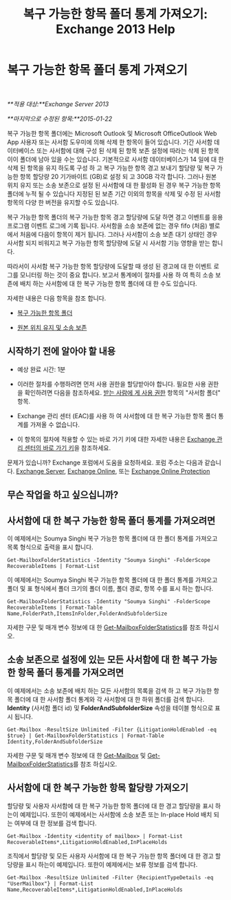 ﻿---
title: '복구 가능한 항목 폴더 통계 가져오기: Exchange 2013 Help'
TOCTitle: 복구 가능한 항목 폴더 통계 가져오기
ms:assetid: dee77958-ee87-4908-85e4-ad053bacd8b0
ms:mtpsurl: https://technet.microsoft.com/ko-kr/library/Ff714343(v=EXCHG.150)
ms:contentKeyID: 52058125
ms.date: 05/22/2018
mtps_version: v=EXCHG.150
ms.translationtype: MT
---

# 복구 가능한 항목 폴더 통계 가져오기

 

_**적용 대상:**Exchange Server 2013_

_**마지막으로 수정된 항목:**2015-01-22_

복구 가능한 항목 폴더에는 Microsoft Outlook 및 Microsoft OfficeOutlook Web App 사용자 또는 사서함 도우미에 의해 삭제 한 항목이 들어 있습니다. 기간 사서함 데이터베이스 또는 사서함에 대해 구성 된 삭제 된 항목 보존 설정에 따라는 삭제 된 항목이이 폴더에 남아 있을 수는 있습니다. 기본적으로 사서함 데이터베이스가 14 일에 대 한 삭제 된 항목을 유지 하도록 구성 하 고 복구 가능한 항목 경고 보내기 할당량 및 복구 가능한 항목 할당량 20 기가바이트 (GB)로 설정 되 고 30GB 각각 합니다. 그러나 원본 위치 유지 또는 소송 보존으로 설정 된 사서함에 대 한 활성화 된 경우 복구 가능한 항목 폴더에 누적 될 수 있습니다 지정된 된 보존 기간 이외의 항목을 삭제 및 수정 된 사서함 항목의 다양 한 버전을 유지할 수도 있습니다.

복구 가능한 항목 폴더의 복구 가능한 항목 경고 할당량에 도달 하면 경고 이벤트를 응용 프로그램 이벤트 로그에 기록 됩니다. 사서함을 소송 보존에 없는 경우 fifo (처음) 별로에서 처음에 다음이 항목이 제거 됩니다. 그러나 사서함이 소송 보존 대기 상태인 경우 사서함 되지 비워지고 복구 가능한 항목 할당량에 도달 시 사서함 기능 영향을 받는 합니다.

따라서이 사서함 복구 가능한 항목 할당량에 도달할 때 생성 된 경고에 대 한 이벤트 로그를 모니터링 하는 것이 중요 합니다. 보고서 통계에이 절차를 사용 하 여 특히 소송 보존에 배치 하는 사서함에 대 한 복구 가능한 항목 폴더에 대 한 수도 있습니다.

자세한 내용은 다음 항목을 참조 합니다.

  - [복구 가능한 항목 폴더](recoverable-items-folder-exchange-2013-help.md)

  - [원본 위치 유지 및 소송 보존](in-place-hold-and-litigation-hold-exchange-2013-help.md)

## 시작하기 전에 알아야 할 내용

  - 예상 완료 시간: 1분

  - 이러한 절차를 수행하려면 먼저 사용 권한을 할당받아야 합니다. 필요한 사용 권한을 확인하려면 다음을 참조하세요. [받는 사람에 게 사용 권한](recipients-permissions-exchange-2013-help.md) 항목의 "사서함 폴더" 항목.

  - Exchange 관리 센터 (EAC)를 사용 하 여 사서함에 대 한 복구 가능한 항목 폴더 통계를 가져올 수 없습니다.

  - 이 항목의 절차에 적용할 수 있는 바로 가기 키에 대한 자세한 내용은 [Exchange 관리 센터의 바로 가기 키](keyboard-shortcuts-in-the-exchange-admin-center-exchange-online-protection-help.md)을 참조하세요.

문제가 있습니까? Exchange 포럼에서 도움을 요청하세요. 포럼 주소는 다음과 같습니다. [Exchange Server](https://go.microsoft.com/fwlink/p/?linkid=60612), [Exchange Online](https://go.microsoft.com/fwlink/p/?linkid=267542), 또는 [Exchange Online Protection](https://go.microsoft.com/fwlink/p/?linkid=285351)

## 무슨 작업을 하고 싶으십니까?

## 사서함에 대 한 복구 가능한 항목 폴더 통계를 가져오려면

이 예제에서는 Soumya Singhi 복구 가능한 항목 폴더에 대 한 폴더 통계를 가져오고 목록 형식으로 출력을 표시 합니다.

    Get-MailboxFolderStatistics -Identity "Soumya Singhi" -FolderScope RecoverableItems | Format-List

이 예제에서는 Soumya Singhi 복구 가능한 항목 폴더에 대 한 폴더 통계를 가져오고 폴더 및 표 형식에서 폴더 크기의 폴더 이름, 폴더 경로, 항목 수를 표시 하는 합니다.

    Get-MailboxFolderStatistics -Identity "Soumya Singhi" -FolderScope RecoverableItems | Format-Table Name,FolderPath,ItemsInFolder,FolderAndSubfolderSize

자세한 구문 및 매개 변수 정보에 대 한 [Get-MailboxFolderStatistics](https://technet.microsoft.com/ko-kr/library/aa996762\(v=exchg.150\))를 참조 하십시오.

## 소송 보존으로 설정에 있는 모든 사서함에 대 한 복구 가능한 항목 폴더 통계를 가져오려면

이 예제에서는 소송 보존에 배치 하는 모든 사서함의 목록을 검색 하 고 복구 가능한 항목 폴더에 대 한 사서함 폴더 통계와 각 사서함에 대 한 하위 폴더를 검색 합니다. **Identity** (사서함 폴더 id) 및 **FolderAndSubfolderSize** 속성을 테이블 형식으로 표시 됩니다.

    Get-Mailbox -ResultSize Unlimited -Filter {LitigationHoldEnabled -eq $true} | Get-MailboxFolderStatistics | Format-Table Identity,FolderAndSubfolderSize

자세한 구문 및 매개 변수 정보에 대 한 [Get-Mailbox](https://technet.microsoft.com/ko-kr/library/bb123685\(v=exchg.150\)) 및 [Get-MailboxFolderStatistics](https://technet.microsoft.com/ko-kr/library/aa996762\(v=exchg.150\))를 참조 하십시오.

## 사서함에 대 한 복구 가능한 항목 할당량 가져오기

할당량 및 사용자 사서함에 대 한 복구 가능한 항목 폴더에 대 한 경고 할당량을 표시 하는이 예제입니다. 또한이 예제에서는 사서함에 소송 보존 또는 In-place Hold 배치 되는 여부에 대 한 정보를 검색 합니다.

    Get-Mailbox -Identity <identity of mailbox> | Format-List RecoverableItems*,LitigationHoldEnabled,InPlaceHolds

조직에서 할당량 및 모든 사용자 사서함에 대 한 복구 가능한 항목 폴더에 대 한 경고 할당량을 표시 하는이 예제입니다. 또한이 예제에서는 보류 정보를 검색 합니다.

    Get-Mailbox -ResultSize Unlimited -Filter {RecipientTypeDetails -eq "UserMailbox"} | Format-List Name,RecoverableItems*,LitigationHoldEnabled,InPlaceHolds

